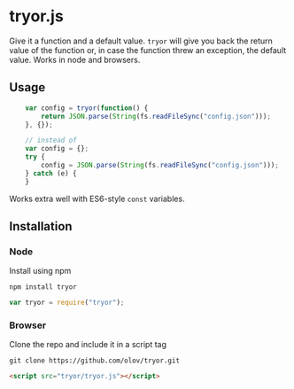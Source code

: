 # tryor.js
Give it a function and a default value. `tryor` will give you back the return value of
the function or, in case the function threw an exception, the default value.
Works in node and browsers.



## Usage
```javascript
    var config = tryor(function() {
        return JSON.parse(String(fs.readFileSync("config.json")));
    }, {});

    // instead of
    var config = {};
    try {
        config = JSON.parse(String(fs.readFileSync("config.json")));
    } catch (e) {
    }
```

Works extra well with ES6-style `const` variables.



## Installation

### Node
Install using npm

    npm install tryor

```javascript
var tryor = require("tryor");
```

### Browser
Clone the repo and include it in a script tag

    git clone https://github.com/olov/tryor.git

```html
<script src="tryor/tryor.js"></script>
```
